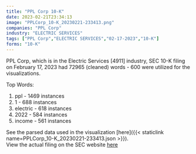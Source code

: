```yaml
---
title: "PPL Corp 10-K"
date: 2023-02-21T23:34:13
image: "PPLCorp_10-K_20230221-233413.png"
companies: "PPL Corp"
industry: "ELECTRIC SERVICES"
tags: ["PPL Corp","ELECTRIC SERVICES","02-17-2023","10-K"]
forms: "10-K"
---
```

PPL Corp, which is in the Electric Services [4911] industry, SEC 10-K filing on February 17, 2023 had 72965 (cleaned) words - 600 were utilized for the visualizations.

Top Words:
1. ppl - 1469 instances
2. 1 - 688 instances
3. electric - 618 instances
4. 2022 - 584 instances
5. income - 561 instances


See the parsed data used in the visualization [here]({{< staticlink name=PPLCorp_10-K_20230221-233413.json >}}).  
View the actual filing on the SEC website [here](https://www.sec.gov/Archives/edgar/data/317187/0000922224-23-000010.txt)